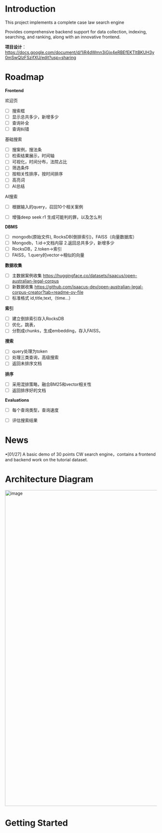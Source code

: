 # Introduction
This project implements a complete case law search engine 

Provides comprehensive backend support for data collection, indexing, searching, and ranking, along with an innovative frontend.

**项目设计**：https://docs.google.com/document/d/1iR4dWmn3iGjx4eRBEfEKTltBKUH3y0mSwQlzFSzifXU/edit?usp=sharing

# Roadmap
**Frontend** 

欢迎页 

- [ ] 搜索框
- [ ] 显示总共多少，新增多少
- [ ] 查询补全
- [ ] 查询纠错

基础搜索 
- [ ] 搜案例，搜法条
- [ ] 检索结果展示，时间轴
- [ ] 可视化，时间分布，法院占比
- [ ] 筛选条件
- [ ] 按相关性排序，按时间排序
- [ ] 高亮词
- [ ] AI总结

AI搜索
- [ ] 根据输入的query，召回10个相关案例
- [ ] 增强deep seek r1 生成可能判的罪，以及怎么判


**DBMS**
- [ ] mongodb(原始文件), RocksDB(倒排索引)，FAISS（向量数据库）
- [ ] Mongodb，1.id->文档内容 2.返回总共多少，新增多少
- [ ] RocksDB，2.token->索引
- [ ] FAISS，1.query的vector->相似的向量

**数据收集**
- [ ] 主数据案例收集 https://huggingface.co/datasets/isaacus/open-australian-legal-corpus 
- [ ] 新数据收集 https://github.com/isaacus-dev/open-australian-legal-corpus-creator?tab=readme-ov-file 
- [ ] 标准格式  id,title,text,（time...）

**索引**
- [ ] 建立倒排索引存入RocksDB
- [ ] 优化，跳表，
- [ ] 分割成chunks，生成embedding，存入FAISS，

**搜索**
- [ ] query处理为token
- [ ] 处理三类查询，高级搜索
- [ ] 返回未排序文档

**排序**
- [ ] 采用混排策略，融合BM25和vector相关性
- [ ] 返回排序好的文档

**Evaluations**
- [ ] 每个查询类型，查询速度
- [ ] 评估搜索结果


# News
&bull;[01/27] A basic demo of 30 points CW search engine，contains a frontend and backend work on the tutorial dataset.

# Architecture Diagram
<img width="1043" alt="image" src="https://github.com/user-attachments/assets/9a774a9c-b595-4884-918f-e2c73ea5ab51" />

# Getting Started






